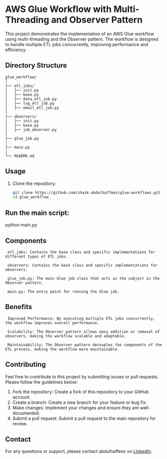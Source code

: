 # AWS Glue Workflow with Multi-Threading and Observer Pattern
This project demonstrates the implementation of an AWS Glue workflow using multi-threading and the Observer pattern. The workflow is designed to handle multiple ETL jobs concurrently, improving performance and efficiency.

## Directory Structure
```
glue_workflow/
│
├── etl_jobs/
│   ├── init.py
│   ├── base.py
│   ├── data_etl_job.py
│   ├── log_etl_job.py
│   ├── email_etl_job.py
│
├── observers/
│   ├── init.py
│   ├── base.py
│   ├── job_observer.py
│
├── glue_job.py
│
├── main.py
│
└── README.md
```

## Usage

1. Clone the repository:
    ```bash
    git clone https://github.com/shaik-abdulhaffeez/glue-workflows.git
    cd glue_workflow

## Run the main script:

python main.py

## Components

     etl_jobs: Contains the base class and specific implementations for different types of ETL jobs.

     observers: Contains the base class and specific implementations for observers.

     glue_job.py: The main Glue job class that acts as the subject in the Observer pattern.

     main.py: The entry point for running the Glue job.

## Benefits

     Improved Performance: By executing multiple ETL jobs concurrently, the workflow improves overall performance.

     Scalability: The Observer pattern allows easy addition or removal of observers, making the workflow scalable and adaptable.

     Maintainability: The Observer pattern decouples the components of the ETL process, making the workflow more maintainable.
     
## Contributing

Feel free to contribute to this project by submitting issues or pull requests. Please follow the guidelines below:

1. Fork the repository: Create a fork of this repository to your GitHub account.
2. Create a branch: Create a new branch for your feature or bug fix.
3. Make changes: Implement your changes and ensure they are well-documented.
4. Submit a pull request: Submit a pull request to the main repository for review.

## Contact

For any questions or support, please contact abdulhaffeez on [LinkedIn](https://www.linkedin.com/in/shaik-abdul-haffeez-84719882?lipi=urn%3Ali%3Apage%3Ad_flagship3_profile_view_base_contact_details%3B3AeT1%2FumQ9SRbkNo711Y7A%3D%3D).
